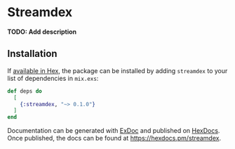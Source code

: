 # Streamdex

**TODO: Add description**

## Installation

If [available in Hex](https://hex.pm/docs/publish), the package can be installed
by adding `streamdex` to your list of dependencies in `mix.exs`:

```elixir
def deps do
  [
    {:streamdex, "~> 0.1.0"}
  ]
end
```

Documentation can be generated with [ExDoc](https://github.com/elixir-lang/ex_doc)
and published on [HexDocs](https://hexdocs.pm). Once published, the docs can
be found at <https://hexdocs.pm/streamdex>.

